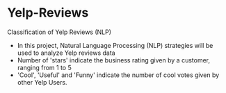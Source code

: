 # Yelp-Reviews
Classification of Yelp Reviews (NLP)

- In this project, Natural Language Processing (NLP) strategies will be used to analyze Yelp reviews data
- Number of 'stars' indicate the business rating given by a customer, ranging from 1 to 5
- 'Cool', 'Useful' and 'Funny' indicate the number of cool votes given by other Yelp Users. 
